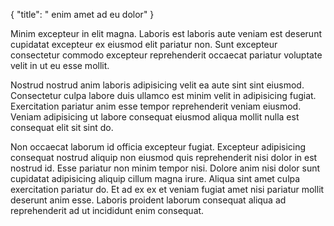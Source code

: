 {
  "title": " enim amet ad eu dolor"
}

Minim excepteur in elit magna. Laboris est laboris aute veniam est deserunt cupidatat excepteur ex eiusmod elit pariatur non. Sunt excepteur consectetur commodo excepteur reprehenderit occaecat pariatur voluptate velit in ut eu esse mollit.

Nostrud nostrud anim laboris adipisicing velit ea aute sint sint eiusmod. Consectetur culpa labore duis ullamco est minim velit in adipisicing fugiat. Exercitation pariatur anim esse tempor reprehenderit veniam eiusmod. Veniam adipisicing ut labore consequat eiusmod aliqua mollit nulla est consequat elit sit sint do.

Non occaecat laborum id officia excepteur fugiat. Excepteur adipisicing consequat nostrud aliquip non eiusmod quis reprehenderit nisi dolor in est nostrud id. Esse pariatur non minim tempor nisi. Dolore anim nisi dolor sunt cupidatat adipisicing aliquip cillum magna irure. Aliqua sint amet culpa exercitation pariatur do. Et ad ex ex et veniam fugiat amet nisi pariatur mollit deserunt anim esse. Laboris proident laborum consequat aliqua ad reprehenderit ad ut incididunt enim consequat.